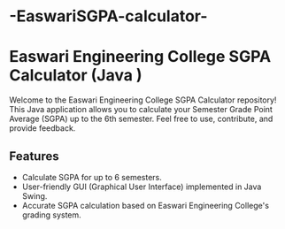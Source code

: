 # -EaswariSGPA-calculator-
# Easwari Engineering College SGPA Calculator (Java )

Welcome to the Easwari Engineering College SGPA Calculator repository! This Java application allows you to calculate your Semester Grade Point Average (SGPA)
up to the 6th semester. Feel free to use, contribute, and provide feedback.

## Features

- Calculate SGPA for up to 6 semesters.
- User-friendly GUI (Graphical User Interface) implemented in Java Swing.
- Accurate SGPA calculation based on Easwari Engineering College's grading system.

